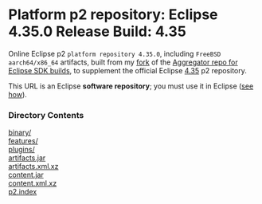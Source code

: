 # Platform p2 repository: Eclipse 4.35.0 Release Build: 4.35

Online Eclipse p2 `platform repository 4.35.0`,
including `FreeBSD aarch64/x86_64` artifacts, built from my [fork](https://github.com/chirontt/eclipse.platform.releng.aggregator/tree/R4_35_maintenance)
of the [Aggregator repo for Eclipse SDK builds](https://github.com/eclipse-platform/eclipse.platform.releng.aggregator),
to supplement the official Eclipse [4.35](https://download.eclipse.org/eclipse/updates/4.35/) p2 repository.

This URL is an Eclipse **software repository**; you must use it in Eclipse ([see how](https://help.eclipse.org/topic/org.eclipse.platform.doc.user/tasks/tasks-127.htm)).

### Directory Contents

[binary/](binary)  
[features/](features)  
[plugins/](plugins)  
[artifacts.jar](artifacts.jar)  
[artifacts.xml.xz](artifacts.xml.xz)  
[content.jar](content.jar)  
[content.xml.xz](content.xml.xz)  
[p2.index](p2.index)  
